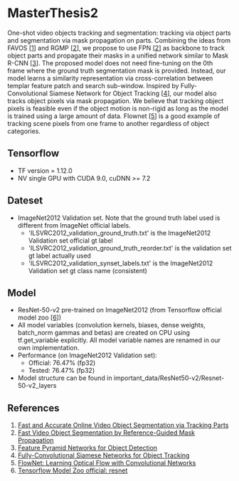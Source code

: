 # MasterThesis2
One-shot video objects tracking and segmentation: tracking via object parts and segmentation via mask propagation on parts. Combining the ideas from
FAVOS \[[1](https://github.com/JingchunCheng/FAVOS)\] and RGMP \[[2](https://github.com/seoungwugoh/RGMP)\], we propose to use
FPN \[[2](https://arxiv.org/abs/1612.03144)\] as backbone to track object parts and propagate their masks in a unified network similar to Mask R-CNN \[[3](https://arxiv.org/abs/1703.06870)\].
The proposed model does not need fine-tuning on the 0th frame where the ground truth segmentation mask is provided. Instead, our model learns a similarity representation via
cross-correlation between templar feature patch and search sub-window. Inspired by Fully-Convolutional Siamese Network for Object Tracking \[[4](https://arxiv.org/abs/1606.09549)\], our model also tracks object pixels
 via mask propagation. We believe that tracking object pixels is feasible even if the object motion is non-rigid as long as the model is trained using a large
 amount of data. Flownet \[[5](https://arxiv.org/abs/1504.06852)\] is a good example of tracking scene pixels from one frame to another regardless of object categories.

## Tensorflow
* TF version = 1.12.0
* NV single GPU with CUDA 9.0, cuDNN >= 7.2

## Dateset
* ImageNet2012 Validation set. Note that the ground truth label used is different from ImageNet official labels.
    * 'ILSVRC2012_validation_ground_truth.txt' is the ImageNet2012 Validation set official gt label
    * 'ILSVRC2012_validation_ground_truth_reorder.txt' is the validation set gt label actually used
    * 'ILSVRC2012_validation_synset_labels.txt' is the ImageNet2012 Validation set gt class name (consistent)

## Model
* ResNet-50-v2 pre-trained on ImageNet2012 (from Tensorflow official model zoo \[[6](https://github.com/tensorflow/models/tree/r1.8.0/official/resnet)\])
* All model variables (convolution kernels, biases, dense weights, batch_norm gammas and betas) are created on CPU using tf.get_variable explicitly.
All model variable names are renamed in our own implementation.
* Performance (on ImageNet2012 Validation set):
    * Official: 76.47% (fp32)
    * Tested: 76.47% (fp32)
* Model structure can be found in important_data/ResNet50-v2/Resnet-50-v2_layers



## References
1. [Fast and Accurate Online Video Object Segmentation via Tracking Parts](https://github.com/JingchunCheng/FAVOS)
2. [Fast Video Object Segmentation by Reference-Guided Mask Propagation](https://github.com/seoungwugoh/RGMP)
3. [Feature Pyramid Networks for Object Detection](https://arxiv.org/abs/1612.03144)
4. [Fully-Convolutional Siamese Networks for Object Tracking](https://arxiv.org/abs/1606.09549)
5. [FlowNet: Learning Optical Flow with Convolutional Networks](https://arxiv.org/abs/1504.06852)
6. [Tensorflow Model Zoo official: resnet](https://github.com/tensorflow/models/tree/r1.8.0/official/resnet)
